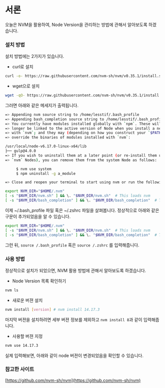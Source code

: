 # 서론

오늘은 NVM을 활용하여, Node Version을 관리하는 방법에 관해서 알아보도록 하겠습니다.

### 설치 방법

설치 방법에는 2가지가 있습니다.

- curl로 설치

```bash
curl -o- https://raw.githubusercontent.com/nvm-sh/nvm/v0.35.1/install.sh | bash
```

- wget으로 설치

```bash
wget -qO- https://raw.githubusercontent.com/nvm-sh/nvm/v0.35.1/install.sh | bash
```

그러면 아래와 같은 메세지가 출력됩니다.

```bash
=> Appending nvm source string to /home/lesstif/.bash_profile
=> Appending bash_completion source string to /home/lesstif/.bash_profile
=> You currently have modules installed globally with `npm`. These will no
=> longer be linked to the active version of Node when you install a new node
=> with `nvm`; and they may (depending on how you construct your `$PATH`)
=> override the binaries of modules installed with `nvm`:

/usr/local/node-v6.17.0-linux-x64/lib
├── gulp@4.0.0
=> If you wish to uninstall them at a later point (or re-install them under your
=> `nvm` Nodes), you can remove them from the system Node as follows:

     $ nvm use system
     $ npm uninstall -g a_module

=> Close and reopen your terminal to start using nvm or run the following to use it now:

export NVM_DIR="$HOME/.nvm"
[ -s "$NVM_DIR/nvm.sh" ] && \. "$NVM_DIR/nvm.sh"  # This loads nvm
[ -s "$NVM_DIR/bash_completion" ] && \. "$NVM_DIR/bash_completion"  # This loads nvm bash_completion
```

이제 ~/.bash_profile 파일 혹은 ~/.zshrc 파일을 살펴봅니다. 정상적으로 아래와 같은 구문이 추가되었음을 알 수 있습니다.

```bash
export NVM_DIR="$HOME/.nvm"
[ -s "$NVM_DIR/nvm.sh" ] && \. "$NVM_DIR/nvm.sh"  # This loads nvm
[ -s "$NVM_DIR/bash_completion" ] && \. "$NVM_DIR/bash_completion"  # This loads nvm bash_completion
```

그런 뒤, `source /.bash_profile` 혹은 `source /.zshrc` 를 입력해줍니다.

### 사용 방법

정상적으로 설치가 되었으면, NVM 활용 방법에 관해서 알아보도록 하겠습니다.

- Node Version 목록 확인하기

```bash
nvm ls
```

- 새로운 버젼 설치

```bash
nvm install [version] # nvm install 14.17.3
```

마지막 버젼을 설치하려면 세부 버젼 정보를 제외하고 `nvm install 8`과 같이 입력해줍니다.

- 사용할 버젼 지정

```bash
nvm use 14.17.3
```

실제 입력해보면, 아래와 같이 node 버젼이 변경되었음을 확인할 수 있습니다.

### 참고한 사이트

[https://github.com/nvm-sh/nvm](https://github.com/nvm-sh/nvm)
